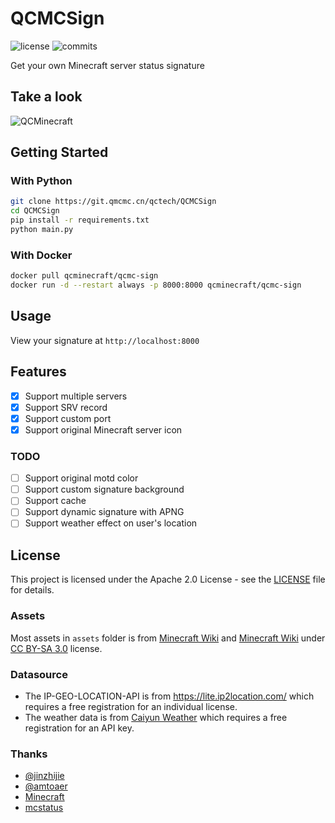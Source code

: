 # QCMCSign

![license](https://badgen.net/github/license/tennousuathena/QCMCSign)
![commits](https://badgen.net/github/commits/tennousuathena/QCMCSign)


Get your own Minecraft server status signature

## Take a look
![QCMinecraft](https://i.qmcmc.cn/i/111)

## Getting Started
### With Python
```bash
git clone https://git.qmcmc.cn/qctech/QCMCSign
cd QCMCSign
pip install -r requirements.txt
python main.py
```

### With Docker
```bash
docker pull qcminecraft/qcmc-sign
docker run -d --restart always -p 8000:8000 qcminecraft/qcmc-sign
```

## Usage
View your signature at `http://localhost:8000`

## Features
- [x] Support multiple servers
- [x] Support SRV record
- [x] Support custom port
- [x] Support original Minecraft server icon
### TODO
- [ ] Support original motd color
- [ ] Support custom signature background
- [ ] Support cache
- [ ] Support dynamic signature with APNG
- [ ] Support weather effect on user's location

## License
This project is licensed under the Apache 2.0 License - see the [LICENSE](LICENSE) file for details.

### Assets
Most assets in `assets` folder is from [Minecraft Wiki](https://minecraft-zh.gamepedia.com/Minecraft_Wiki) and [Minecraft Wiki](https://minecraft.gamepedia.com/Minecraft_Wiki) under [CC BY-SA 3.0](https://creativecommons.org/licenses/by-sa/3.0/) license.

### Datasource
- The IP-GEO-LOCATION-API is from https://lite.ip2location.com/ which requires a free registration for an individual license.
- The weather data is from [Caiyun Weather](https://h5.caiyunapp.com/h5) which requires a free registration for an API key.

### Thanks
- [@jinzhijie](https://github.com/jinzhijie)
- [@amtoaer](https://github.com/amtoaer)
- [Minecraft](https://minecraft.net/)
- [mcstatus](https://pypi.org/project/mcstatus/)